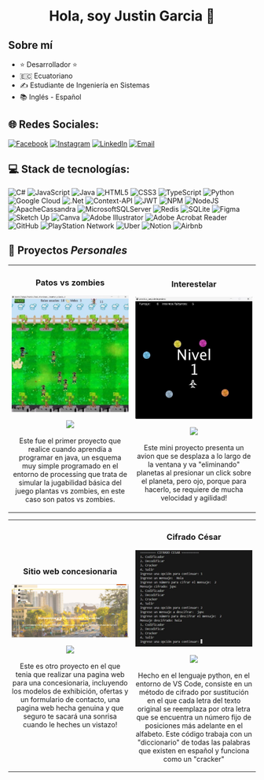 <div align="center">
<h1 align="center">Hola, soy <a> Justin Garcia </a> 👋</h1>
</div>

## Sobre mí

- ⭐ Desarrollador ⭐
- 🇪🇨 Ecuatoriano
- ✍️ Estudiante de Ingeniería en Sistemas
- 📚 Inglés - Español

## 🌐 Redes Sociales:
[![Facebook](https://img.shields.io/badge/Facebook-%231877F2.svg?logo=Facebook&logoColor=white)](https://www.facebook.com/share/15w3zd2GM7/?mibextid=wwXIfr) 
[![Instagram](https://img.shields.io/badge/Instagram-%23E4405F.svg?logo=Instagram&logoColor=white)](https://instagram.com/justin.agh) 
[![LinkedIn](https://img.shields.io/badge/LinkedIn-%230077B5.svg?logo=linkedin&logoColor=white)](http://www.linkedin.com/in/justin-garcia-hualpa) 
[![Email](https://img.shields.io/badge/Email-D14836?logo=gmail&logoColor=white)](mailto:justin.garcia@uap.edu.ar) 

## 💻 Stack de tecnologías:
![C#](https://img.shields.io/badge/c%23-%23239120.svg?style=for-the-badge&logo=csharp&logoColor=white) ![JavaScript](https://img.shields.io/badge/javascript-%23323330.svg?style=for-the-badge&logo=javascript&logoColor=%23F7DF1E) ![Java](https://img.shields.io/badge/java-%23ED8B00.svg?style=for-the-badge&logo=openjdk&logoColor=white) ![HTML5](https://img.shields.io/badge/html5-%23E34F26.svg?style=for-the-badge&logo=html5&logoColor=white) ![CSS3](https://img.shields.io/badge/css3-%231572B6.svg?style=for-the-badge&logo=css3&logoColor=white) ![TypeScript](https://img.shields.io/badge/typescript-%23007ACC.svg?style=for-the-badge&logo=typescript&logoColor=white) ![Python](https://img.shields.io/badge/python-3670A0?style=for-the-badge&logo=python&logoColor=ffdd54) ![Google Cloud](https://img.shields.io/badge/GoogleCloud-%234285F4.svg?style=for-the-badge&logo=google-cloud&logoColor=white) ![.Net](https://img.shields.io/badge/.NET-5C2D91?style=for-the-badge&logo=.net&logoColor=white) ![Context-API](https://img.shields.io/badge/Context--Api-000000?style=for-the-badge&logo=react) ![JWT](https://img.shields.io/badge/JWT-black?style=for-the-badge&logo=JSON%20web%20tokens) ![NPM](https://img.shields.io/badge/NPM-%23CB3837.svg?style=for-the-badge&logo=npm&logoColor=white) ![NodeJS](https://img.shields.io/badge/node.js-6DA55F?style=for-the-badge&logo=node.js&logoColor=white) ![ApacheCassandra](https://img.shields.io/badge/cassandra-%231287B1.svg?style=for-the-badge&logo=apache-cassandra&logoColor=white) ![MicrosoftSQLServer](https://img.shields.io/badge/Microsoft%20SQL%20Server-CC2927?style=for-the-badge&logo=microsoft%20sql%20server&logoColor=white) ![Redis](https://img.shields.io/badge/redis-%23DD0031.svg?style=for-the-badge&logo=redis&logoColor=white) ![SQLite](https://img.shields.io/badge/sqlite-%2307405e.svg?style=for-the-badge&logo=sqlite&logoColor=white) ![Figma](https://img.shields.io/badge/figma-%23F24E1E.svg?style=for-the-badge&logo=figma&logoColor=white) ![Sketch Up](https://img.shields.io/badge/SketchUp-005F9E?style=for-the-badge&logo=sketchup&logoColor=white) ![Canva](https://img.shields.io/badge/Canva-%2300C4CC.svg?style=for-the-badge&logo=Canva&logoColor=white) ![Adobe Illustrator](https://img.shields.io/badge/adobe%20illustrator-%23FF9A00.svg?style=for-the-badge&logo=adobe%20illustrator&logoColor=white) ![Adobe Acrobat Reader](https://img.shields.io/badge/Adobe%20Acrobat%20Reader-EC1C24.svg?style=for-the-badge&logo=Adobe%20Acrobat%20Reader&logoColor=white) ![GitHub](https://img.shields.io/badge/github-%23121011.svg?style=for-the-badge&logo=github&logoColor=white) ![PlayStation Network](https://img.shields.io/badge/PSN-%230070D1.svg?style=for-the-badge&logo=Playstation&logoColor=white) ![Uber](https://img.shields.io/badge/Uber-%23000000.svg?style=for-the-badge&logo=Uber&logoColor=white) ![Notion](https://img.shields.io/badge/Notion-%23000000.svg?style=for-the-badge&logo=notion&logoColor=white) ![Airbnb](https://img.shields.io/badge/Airbnb-%23ff5a5f.svg?style=for-the-badge&logo=Airbnb&logoColor=white)


## 🎨 Proyectos *Personales*

<table>
<tr>
<td width="50%">
<h3 align="center">Patos vs zombies</h3>
<div align="center">
<a href="https://github.com/justingarciaH/PlantasVsZombies" target="_blank">
<img src="https://github.com/justingarciaH/PlantasVsZombies/blob/6b3773d667a6942ecdaa5aed1401d979d8a8286e/patovszombie_ejemplo.jpg" width="400" alt="Plantas vs Zombies"></a>
<p>
<a href="https://github.com/justingarciaH/PlantasVsZombies" target="_blank">
<img src="https://img.shields.io/badge/CÓDIGO-ff9?style=for-the-badge&logo=github&logoColor=black"></a>
</p>
<p>Este fue el primer proyecto que realice cuando aprendía a programar en java, un esquema muy simple programado en el entorno de processing que trata de simular la jugabilidad básica del juego plantas vs zombies, en este caso son patos vs zombies.</p>
</div>
</td>

<td width="50%">
<h3 align="center">Interestelar</h3>
<div align="center">
<a href="https://github.com/justingarciaH/Interestelar" target="_blank">
<img src="https://github.com/justingarciaH/Interestelar/blob/378f03716456c3fcf5492d1ffe151083d6bf2782/interestelar_ejemplo.jpg" width="400" alt="Interestelar"></a>
<p>
<a href="https://github.com/justingarciaH/Interestelar" target="_blank">
<img src="https://img.shields.io/badge/CÓDIGO-80ffaa?style=for-the-badge&logo=github&logoColor=black"></a>
</p>
<p> Este mini proyecto presenta un avion que se desplaza a lo largo de la ventana y va "eliminando" planetas al presionar un click sobre el planeta, pero ojo, porque para hacerlo, se requiere de mucha velocidad y agilidad!</p>
</div>
</td>
</tr>
</table>

<table>
<tr>
<td width="50%">
<h3 align="center">Sitio web concesionaria</h3>
<div align="center">
<a href="https://github.com/justingarciaH/SitioWebConcesionaria" target="_blank">
<img src="https://github.com/justingarciaH/SitioWebConcesionaria/blob/f6d4b0facde699eb93501ca94554c345c9291d46/concesionaria_ejemplo.jpg" width="400" alt="Sitio web concesionaria"></a>
<p>
<a href="https://github.com/justingarciaH/SitioWebConcesionaria" target="_blank">
<img src="https://img.shields.io/badge/CÓDIGO-ff9?style=for-the-badge&logo=github&logoColor=black"></a>
</p>
<p> Este es otro proyecto en el que tenia que realizar una pagina web para una concesionaria, incluyendo los modelos de exhibición, ofertas y un formulario de contacto, una pagina web hecha genuina y que seguro te sacará una sonrisa cuando le heches un vistazo!</p>
</div>
</td>

<td width="50%">
<h3 align="center">Cifrado César</h3>
<div align="center">
<a href="https://github.com/justingarciaH/CifradoCesar" target="_blank">
<img src="https://github.com/justingarciaH/CifradoCesar/blob/0b9e3b75b6492d01b8ca316c601b22820d91f390/cifrado%20cesar%20ejemplo.jpg" width="400" alt="Cifrado César"></a>
<p>
<a href="https://github.com/justingarciaH/CifradoCesar" target="_blank">
<img src="https://img.shields.io/badge/CÓDIGO-cfaae0?style=for-the-badge&logo=github&logoColor=black"></a>
</p>
<p> Hecho en el lenguaje python, en el entorno de VS Code,  consiste en un método de cifrado por sustitución en el que cada letra del texto original se reemplaza por otra letra que se encuentra un número fijo de posiciones más adelante en el alfabeto. Este código trabaja con un "diccionario" de todas las palabras que existen en español y funciona como un "cracker"</p>
</div>
</td>
</tr>
</table>
